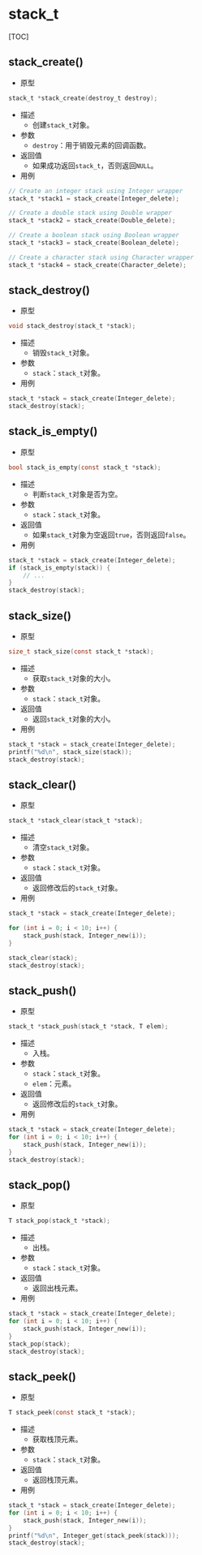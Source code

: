 # stack_t

[TOC]



## stack_create()

- 原型

```c
stack_t *stack_create(destroy_t destroy);
```

- 描述
    - 创建`stack_t`对象。
- 参数
    - `destroy`：用于销毁元素的回调函数。
- 返回值
    - 如果成功返回`stack_t`，否则返回`NULL`。
- 用例

```c
// Create an integer stack using Integer wrapper
stack_t *stack1 = stack_create(Integer_delete);

// Create a double stack using Double wrapper
stack_t *stack2 = stack_create(Double_delete);

// Create a boolean stack using Boolean wrapper
stack_t *stack3 = stack_create(Boolean_delete);

// Create a character stack using Character wrapper
stack_t *stack4 = stack_create(Character_delete);
```



## stack_destroy()

- 原型

```c
void stack_destroy(stack_t *stack);
```

- 描述
    - 销毁`stack_t`对象。
- 参数
    - `stack`：`stack_t`对象。
- 用例

```c
stack_t *stack = stack_create(Integer_delete);
stack_destroy(stack);
```



## stack_is_empty()

- 原型

```c
bool stack_is_empty(const stack_t *stack);
```

- 描述
    - 判断`stack_t`对象是否为空。
- 参数
    - `stack`：`stack_t`对象。
- 返回值
    - 如果`stack_t`对象为空返回`true`，否则返回`false`。
- 用例

```c
stack_t *stack = stack_create(Integer_delete);
if (stack_is_empty(stack)) {
    // ...
}
stack_destroy(stack);
```



## stack_size()

- 原型

```c
size_t stack_size(const stack_t *stack);
```

- 描述
    - 获取`stack_t`对象的大小。
- 参数
    - `stack`：`stack_t`对象。
- 返回值
    - 返回`stack_t`对象的大小。
- 用例

```c
stack_t *stack = stack_create(Integer_delete);
printf("%d\n", stack_size(stack));
stack_destroy(stack);
```



## stack_clear()

- 原型

```c
stack_t *stack_clear(stack_t *stack);
```

- 描述
    - 清空`stack_t`对象。
- 参数
    - `stack`：`stack_t`对象。
- 返回值
    - 返回修改后的`stack_t`对象。
- 用例

```c
stack_t *stack = stack_create(Integer_delete);

for (int i = 0; i < 10; i++) {
    stack_push(stack, Integer_new(i));
}

stack_clear(stack);
stack_destroy(stack);
```



## stack_push()

- 原型

```c
stack_t *stack_push(stack_t *stack, T elem);
```

- 描述
    - 入栈。
- 参数
    - `stack`：`stack_t`对象。
    - `elem`：元素。
- 返回值
    - 返回修改后的`stack_t`对象。
- 用例

```c
stack_t *stack = stack_create(Integer_delete);
for (int i = 0; i < 10; i++) {
    stack_push(stack, Integer_new(i));
}
stack_destroy(stack);
```



## stack_pop()

- 原型

```c
T stack_pop(stack_t *stack);
```

- 描述
    - 出栈。
- 参数
    - `stack`：`stack_t`对象。
- 返回值
    - 返回出栈元素。
- 用例

```c
stack_t *stack = stack_create(Integer_delete);
for (int i = 0; i < 10; i++) {
    stack_push(stack, Integer_new(i));
}
stack_pop(stack);
stack_destroy(stack);
```



## stack_peek()

- 原型

```c
T stack_peek(const stack_t *stack);
```

- 描述
    - 获取栈顶元素。
- 参数
    - `stack`：`stack_t`对象。
- 返回值
    - 返回栈顶元素。
- 用例

```c
stack_t *stack = stack_create(Integer_delete);
for (int i = 0; i < 10; i++) {
    stack_push(stack, Integer_new(i));
}
printf("%d\n", Integer_get(stack_peek(stack)));
stack_destroy(stack);
```

